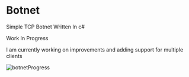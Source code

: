 # Botnet
Simple TCP Botnet Written In c#

Work In Progress

I am currently working on improvements and adding support for multiple clients

![botnetProgress](https://user-images.githubusercontent.com/86636387/232346058-255c19a8-2be2-4e05-a057-f973d8aafbbb.png)
